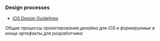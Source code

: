 ### Design processes

- [iOS Design Guidelines](Design_iOS_guideline.md)

*Общие процессы проектирования дизайна для iOS и формируемые в конце артефакты для разработчика*